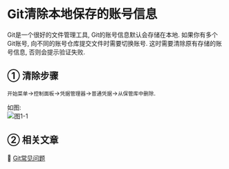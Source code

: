 Git清除本地保存的账号信息
===

<div class="jumbotron">
	<p>Git是一个很好的文件管理工具, Git的账号信息默认会存储在本地. 如果你有多个Git账号, 向不同的账号仓库提交文件时需要切换账号. 这时需要清除原有存储的账号信息, 否则会提示验证失败.
	</p>
</div>

① 清除步骤
---

`开始菜单`->`控制面板`->`凭据管理器`->`普通凭据`->`从保管库中删除`.

如图:   
![图1-1](http://localhost/img/git/basic/1-1.png)

② 相关文章
---

📖 [Git常见问题](http://localhost/article/git/index.html)


